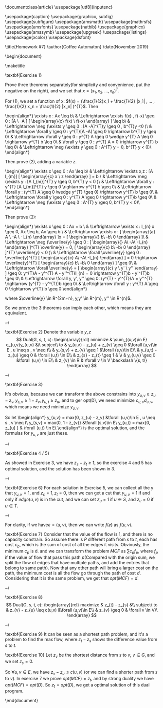\documentclass{article}
\usepackage[utf8]{inputenc}

\usepackage{caption}
\usepackage{graphicx, subfig}
\usepackage{subfigure}
\usepackage{amsmath}
\usepackage{mathrsfs}
\usepackage{amsfonts}
\usepackage{natbib}
\usepackage{graphicx}
\usepackage{amssymb}
\usepackage{upgreek}
\usepackage{listings}
\usepackage{xcolor}
\usepackage{dsfont}


\title{Homework #7}
\author{Coffee Automaton}
\date{November 2019}

\begin{document}

\maketitle

\textbf{Exercise 1}

Prove three theorems separately(for simplicity and convenience, put the negative on the right), and we set that $x = (x_1 , x_2 , ..., x_n)^{T}$.

For (1), we set a function of x: $f(x) = (\frac{1}{2}x_1 + \frac{1}{2} |x_1| , ... , \frac{1}{2} x_n + \frac{1}{2} |x_n|  )^{T}$. Then

\begin{align*}
    \exists x : Ax \leq b\\
    & \Leftrightarrow \exists f(x) , f(-x) \geq 0 : [A \ -A ] 
    [
    \begin{array}{c}
         f(x)  \\
         f(-x) 
    \end{array}
    ]
    \leq b\\
    & \Leftrightarrow \neg (\exists y \geq 0 : [A -A]^{T}y \geq 0 , b^{T}y <0     )\\
    & \Leftrightarrow \forall y \geq 0 : y^{T}[A -A] \geq 0 \rightarrow b^{T} y \geq 0\\
    & \Leftrightarrow \forall y \geq 0 : y^{T} A \geq 0 \wedge y^{T} A \leq 0 \rightarrow y^{T} b \leq 0\\
    & \forall y \geq 0 : y^{T} A = 0 \rightarrow y^{T} b \leq 0\\
    & \Leftrightarrow \neg (\exists y \geq 0 : A^{T} y = 0, b^{T} y < 0)\\
\end{align*}

Then prove (2), adding a variable $z$.

\begin{align*}
    \exists x \geq 0 : Ax \leq b\\
    & \Leftrightarrow \exists x,z : [A I_{m}] [
    \begin{array}{c}
         x  \\
         z
    \end{array}
    ]
    = b \\
    & \Leftrightarrow \neg (\exists y : [A I_{m}]^{T} y \geq 0, b^{T} y < 0 )\\
    & \Leftrightarrow \forall y : y^{T} [A I_{m}]^{T} y \geq 0 \rightarrow y^{T} b \geq 0\\
    & \Leftrightarrow \forall y : (y^{T} A \geq 0 \wedge y^{T} \geq 0) \rightarrow y^{T} b \geq 0\\
    & \Leftrightarrow \forall y \geq 0  : y^{T} A \geq 0 \rightarrow y^{T}b \geq 0\\
    & \Leftrightarrow \neg (\exists y \geq 0 : A^{T} y \geq 0, b^{T} y < 0)\\
\end{align*}

Then prove (3):

\begin{align*}
    \exists x \geq 0 : Ax = b \\
    & \Leftrightarrow \exists x : I_{n} x \geq 0, Ax \leq b, Ax \geq b \\
    & \Leftrightarrow \exists x : 
    [
    \begin{array}{a}
         A \\
         -A \\
         -I_{n}
    \end{array}
    ]x = 
    [
    \begin{array}{}
         b\\
         -b\\
         0
    \end{array}
    ]\\
    & \Leftrightarrow \neg (\overline{y} \geq 0 : 
    [
    \begin{array}{}
         A\\
         -A\\
         -I_{n}
    \end{array}
    ]^{T} \overline{y} = 0, 
    [
    \begin{array}{c}
         b\\
         -b\\
         0
    \end{array}
    ]^{T} \overline{y} < 0
    )\\
    & \Leftrightarrow \forall \overline{y} \geq 0 : \overline{y}^{T} 
    [
    \begin{array}{c}
         A\\
         -A\\
         -I_{n}
    \end{array}
    ] = 0 \rightarrow \overline{y}^{T} 
    [
    \begin{array}{c}
         b\\
         -b\\
         0
    \end{array}
    ] \geq 0\\
    & \Leftrightarrow  \forall \overline{y} = 
    [
    \begin{array}{c}
         y  \\
         y'  \\
         y''
    \end{array}
    ] \geq 0:
    y^{T}A - y'^{T} A - y''^{T}I_{n} = 0 \rightarrow y^{T}b - y'^{T}b \geq 0\\
    & \Leftrightarrow \forall y, y', y'' \geq 0: (y^{T} - y'^{T})A = y''^{T} \rightarrow (y^{T} - y'^{T})b \geq 0\\
    & \Leftrightarrow \forall y : y^{T} A \geq 0 \rightarrow y^{T} b \geq 0
\end{align*}

where $\overline{y} \in R^{2m+n}, y,y' \in R^{m}, y'' \in R^{n}$.

So we prove the 3 theorems can imply each other, which means they are equivalent.

~\\

\textbf{Exercise 2}
Denote the variable $y,z$
$$ Dual(G, s, t, c):
\begin{array}{rcl}
minimize  & \sum_{(u,v)\in E} c_{u,v}y_{u,v}      &\\
subject\ to  & y_{u,v} - z_{u} + z_{v} \geq 0      &\forall (u,v)\in E , u \neq s , v \neq t\\
  & y_{s,v} + z_{v} \geq 1      &\forall (s,v)\in E\\
  & y_{u,t} - z_{u} \geq 0      & \forall (u,t) \in E\\
  & z_{s} - z_{t} \geq 1 & \\
  & y_{u,v} \geq 0 &\forall (u,v) \in E\\
  & z_{v} \in R & \forall v \in V \backslash \{s, t\}
\end{array} $$

~\\

\textbf{Exercise 3}

It's obvious, because we can transform the above constrains into $y_{u,v} \geq z_{u} - z_{v}, y_{s,v} \geq 1 - z_{v}, y_{u,t} \geq z_{u}$, and to ger opt(D), we need minimize $c_{u,v}d_{u,v}$, which means we need minimize $y_{u,v}$.

So let 
\begin{align*}
    y_{u,v} = max\{0, z_{u} - z_v\} &\forall (u,v)\in E , u \neq s , v \neq t\\
    y_{s,v} =  max\{0, 1 - z_{v}\}      &\forall (s,v)\in E\\
    y_{u,t} = max\{0, z_{u} \}    & \forall (u,t) \in E\\
\end{align*}
is the optimal solution, and the formulas for $y_{u,v}$ are just these.


~\\

\textbf{Exercise 4 / 5}

As showed in Exercise 3, we have $z_{s} - z_{t} \geq 1$, so the exercise 4 and 5 has optimal solution, and the solution has been shown in 3.

~\\

\textbf{Exercise 6}
For each solution in Exercise 5, we can collect all the y that $y_{u,v} = 1$, and $z_{s} = 1, z_{t} = 0$, then we can get a cut that $y_{u,v} = 1$ if and only if $edge(u,v)$ is in the cut, and we can set $z_{u} = 1$ if $u \in S$, and $z_{u} = 0$ if $u \in T$.

~\\

For clarity, if we have$e = (u,v)$, then we can write $f(e)$ as $f(u,v)$.

\textbf{Exercise 7}
Consider that the value of the flow is 1, and there is no capacity constrain. So assume there is $P$ different path from $s$ to $t$, each has cost $c_{p}$, which is the sum of cost of all the edges it visits. Obviously, the minimum $c_{p}$ is d. and we can transform the problem $MCF$ as $\sum c_{p}f_{p}$, where $f_{p}$ if the value of flow that pass this path $p$(Compared with the origin sum, we split the flow of edges that have multiple paths, and add the entries that belong to same path). Now that any other path will bring a larger cost on the path, the minimum cost is all the flow go through the path of cost $d$. Considering that it is the same problem, we get that $opt(MCF) = d$.

~\\

\textbf{Exercise 8}
$$ Dual(G, s, t, c):
\begin{array}{rcl}
maximize  & z_{t} - z_{s}     &\\
subject\ to
  & z_{v} - z_{u} \leq c(u,v)     &\forall (u,v)\in E\\
  & z_{v} \geq 0      & \forall v \in V\\
\end{array} $$


~\\

\textbf{Exercise 9}
It can be seen as a shortest path problem, and it's a problem to find the max flow, where $z_{t} - z_{s}$ shows the difference value from $s$ to $t$.


\textbf{Exercise 10}
Let $z_{v}$ be the shortest distance from $s$ to $v$, $v \in G$, and we set $z_{s} = 0$.

So $\forall u, v \in E$, we have $z_{v} - z_{u} \leq c(u,v)$ (or we can find a shorter path from $s$ to $v$). In exercise 7 we prove $opt(MCF) = z_{t}$, and by strong duality we have $opt(MCF) = opt(D)$. So $z_{t} = opt(D)$, we get a optimal solution of this dual program.

\end{document}
